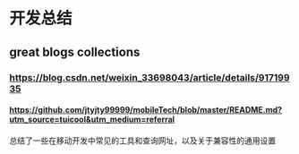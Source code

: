 #	开发总结

## great blogs collections

### https://blog.csdn.net/weixin_33698043/article/details/91719935
#### https://github.com/jtyjty99999/mobileTech/blob/master/README.md?utm_source=tuicool&utm_medium=referral
总结了一些在移动开发中常见的工具和查询网址，以及关于兼容性的通用设置

